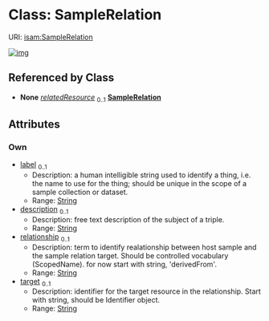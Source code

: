 
# Class: SampleRelation




URI: [isam:SampleRelation](http://resource.isamples.org/schema/SampleRelation)


[![img](https://yuml.me/diagram/nofunky;dir:TB/class/[PhysicalSampleRecord]++-%20relatedResource%200..1>[SampleRelation&#124;label:string%20%3F;description:string%20%3F;relationship:string%20%3F;target:string%20%3F],[PhysicalSampleRecord])](https://yuml.me/diagram/nofunky;dir:TB/class/[PhysicalSampleRecord]++-%20relatedResource%200..1>[SampleRelation&#124;label:string%20%3F;description:string%20%3F;relationship:string%20%3F;target:string%20%3F],[PhysicalSampleRecord])

## Referenced by Class

 *  **None** *[relatedResource](relatedResource.md)*  <sub>0..1</sub>  **[SampleRelation](SampleRelation.md)**

## Attributes


### Own

 * [label](label.md)  <sub>0..1</sub>
     * Description: a human intelligible string used to identify a thing, i.e. the name to use for the thing; should be unique in the scope of a sample collection or dataset.
     * Range: [String](types/String.md)
 * [description](description.md)  <sub>0..1</sub>
     * Description: free text description of the subject of a triple.
     * Range: [String](types/String.md)
 * [relationship](relationship.md)  <sub>0..1</sub>
     * Description: term to identify realationship between host sample and the sample relation target. Should be controlled vocabulary (ScopedName). for now start with string, 'derivedFrom'.
     * Range: [String](types/String.md)
 * [target](target.md)  <sub>0..1</sub>
     * Description: identifier for the target resource in the relationship. Start with string, should be Identifier object.
     * Range: [String](types/String.md)

